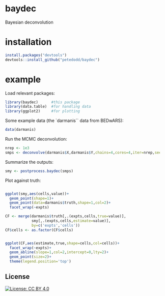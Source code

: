 # baydec
Bayesian deconvolution


# installation

```r
install.packages("devtools")
devtools::install_github("petedodd/baydec")
```

# example

Load relevant packages:

```r
library(baydec)      #this package
library(data.table)  #for handling data
library(ggplot2)     #for plotting
```


Some example data (the `darmanis`` data from BEDwARS):

```r
data(darmanis)

```


Run the MCMC deconvolution:

```r
nrep <- 1e3
smps <- deconvolve(darmanis$X,darmanis$Y,chains=4,cores=4,iter=nrep,seed=1234)

```

Summarize the outputs:
```r
smy <- postprocess.baydec(smps)

```

Plot against truth:

```r

ggplot(smy,aes(cells,value))+
  geom_point(shape=1)+
  geom_point(data=darmanis$truth,shape=1,col=2)+
  facet_wrap(~expts)

CF <- merge(darmanis$truth[,.(expts,cells,true=value)],
            smy[,.(expts,cells,estimate=value)],
            by=c('expts','cells'))
CF$cells <- as.factor(CF$cells)


ggplot(CF,aes(estimate,true,shape=cells,col=cells))+
  facet_wrap(~expts)+
  geom_abline(slope=1,col=2,intercept=0,lty=2)+
  geom_point(size=2)+
  theme(legend.position='top')

```



## License

[![License: CC BY 4.0](https://img.shields.io/badge/License-CC_BY_4.0-lightgrey.svg)](https://creativecommons.org/licenses/by/4.0/)
